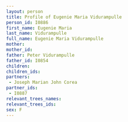 ```yaml
---
layout: person
title: Profile of Eugenie Maria Vidurampulle
person_id: I0886
first_name: Eugenie Maria
last_name: Vidurampulle
full_name: Eugenie Maria Vidurampulle
mother: 
mother_id: 
father: Peter Vidurampulle
father_id: I0854
children:
children_ids:
partners:
 - Joseph Marian John Corea
partner_ids:
 - I0887
relevant_trees_names:
relevant_trees_ids:
sex: F
---
```


